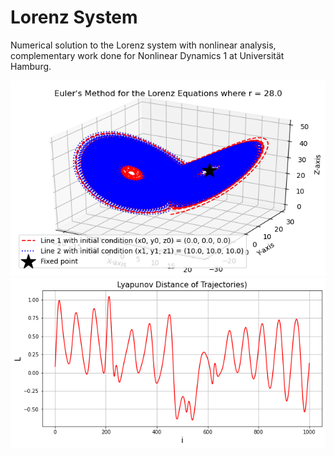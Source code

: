 # Lorenz System
Numerical solution to the Lorenz system with nonlinear analysis, complementary work done for Nonlinear Dynamics 1 at Universität Hamburg.

![Alt text](images/trajectory.png?raw=true "Title")
![Alt text](images/exponents.png?raw=true "Title")
